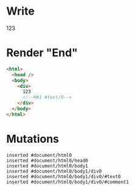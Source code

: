 # Write
  <div>123<!M#1 #text/0></div>


# Render "End"
```html
<html>
  <head />
  <body>
    <div>
      123
      <!--M#1 #text/0-->
    </div>
  </body>
</html>
```

# Mutations
```
inserted #document/html0
inserted #document/html0/head0
inserted #document/html0/body1
inserted #document/html0/body1/div0
inserted #document/html0/body1/div0/#text0
inserted #document/html0/body1/div0/#comment1
```